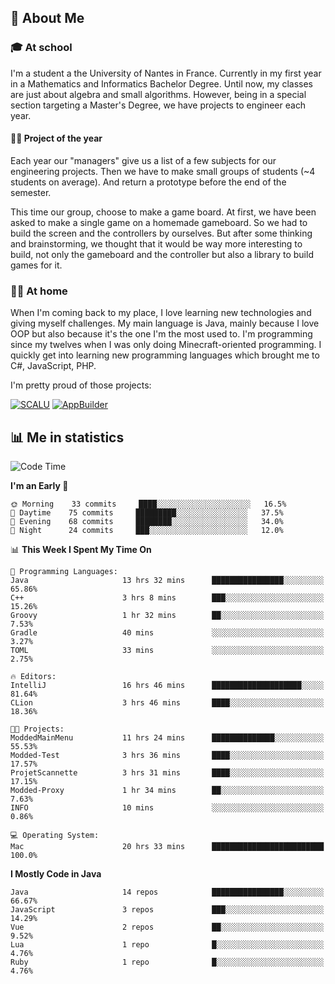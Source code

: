 ## 👀 About Me

### 🎓 At school

I'm a student a the University of Nantes in France. Currently in my first year in a Mathematics and Informatics Bachelor Degree. Until now, my classes are just about algebra and small algorithms. However, being in a special section targeting a Master's Degree, we have projects to engineer each year. 

#### 🔧🔬 Project of the year

Each year our "managers" give us a list of a few subjects for our engineering projects. Then we have to make small groups of students (~4 students on average). And return a prototype before the end of the semester.

This time our group, choose to make a game board. At first, we have been asked to make a single game on a homemade gameboard. So we had to build the screen and the controllers by ourselves. 
But after some thinking and brainstorming, we thought that it would be way more interesting to build, not only the gameboard and the controller but also a library to build games for it.

### 👨‍💻 At home

When I'm coming back to my place, I love learning new technologies and giving myself challenges. My main language is Java, mainly because I love OOP but also because it's the one I'm the most used to. I'm programming since my twelves when I was only doing Minecraft-oriented programming.  I quickly get into learning new programming languages which brought me to C#, JavaScript, PHP. 

I'm pretty proud of those projects:

[![SCALU](https://github-readme-stats.vercel.app/api/pin?username=renardfute&repo=SCALU)](https://github.com/renardfute/scalu)
[![AppBuilder](https://github-readme-stats.vercel.app/api/pin?username=pulsedev2&repo=AppBuilder)](https://github.com/pulsedev2/AppBuilder)

## 📊 Me in statistics
<!--START_SECTION:waka-->
![Code Time](http://img.shields.io/badge/Code%20Time-84%20hrs%2052%20mins-blue)

**I'm an Early 🐤** 

```text
🌞 Morning    33 commits     ████░░░░░░░░░░░░░░░░░░░░░   16.5% 
🌆 Daytime    75 commits     █████████░░░░░░░░░░░░░░░░   37.5% 
🌃 Evening    68 commits     ████████░░░░░░░░░░░░░░░░░   34.0% 
🌙 Night      24 commits     ███░░░░░░░░░░░░░░░░░░░░░░   12.0%

```


📊 **This Week I Spent My Time On** 

```text
💬 Programming Languages: 
Java                     13 hrs 32 mins      ████████████████░░░░░░░░░   65.86% 
C++                      3 hrs 8 mins        ███░░░░░░░░░░░░░░░░░░░░░░   15.26% 
Groovy                   1 hr 32 mins        ██░░░░░░░░░░░░░░░░░░░░░░░   7.53% 
Gradle                   40 mins             ░░░░░░░░░░░░░░░░░░░░░░░░░   3.27% 
TOML                     33 mins             ░░░░░░░░░░░░░░░░░░░░░░░░░   2.75%

🔥 Editors: 
IntelliJ                 16 hrs 46 mins      ████████████████████░░░░░   81.64% 
CLion                    3 hrs 46 mins       ████░░░░░░░░░░░░░░░░░░░░░   18.36%

🐱‍💻 Projects: 
ModdedMainMenu           11 hrs 24 mins      ██████████████░░░░░░░░░░░   55.53% 
Modded-Test              3 hrs 36 mins       ████░░░░░░░░░░░░░░░░░░░░░   17.57% 
ProjetScannette          3 hrs 31 mins       ████░░░░░░░░░░░░░░░░░░░░░   17.15% 
Modded-Proxy             1 hr 34 mins        ██░░░░░░░░░░░░░░░░░░░░░░░   7.63% 
INFO                     10 mins             ░░░░░░░░░░░░░░░░░░░░░░░░░   0.86%

💻 Operating System: 
Mac                      20 hrs 33 mins      █████████████████████████   100.0%

```

**I Mostly Code in Java** 

```text
Java                     14 repos            ████████████████░░░░░░░░░   66.67% 
JavaScript               3 repos             ███░░░░░░░░░░░░░░░░░░░░░░   14.29% 
Vue                      2 repos             ██░░░░░░░░░░░░░░░░░░░░░░░   9.52% 
Lua                      1 repo              █░░░░░░░░░░░░░░░░░░░░░░░░   4.76% 
Ruby                     1 repo              █░░░░░░░░░░░░░░░░░░░░░░░░   4.76%

```



<!--END_SECTION:waka-->
